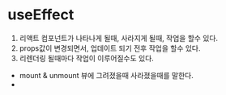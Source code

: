 # useEffect

1. 리액트 컴포넌트가 나타나게 될때, 사라지게 될때, 작업을 할수 있다.
2. props값이 변경되면서, 업데이트 되기 전후 작업을 할수 있다.
3. 리렌더링 될때마다 작업이 이루어질수도 있다. 



- mount  & unmount
  뷰에 그려졌을때 사라졌을때를 말한다.
-   



